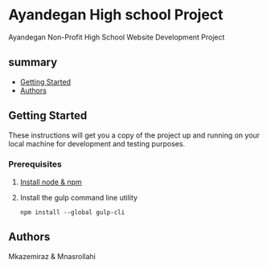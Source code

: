 # Ayandegan High school Project
Ayandegan Non-Profit High School Website Development Project

## summary
* [Getting Started](#getting-started)
* [Authors](#authors)

## Getting Started
These instructions will get you a copy of the project up and running on your local machine for development and testing purposes.

### Prerequisites
1. [Install node & npm](https://nodejs.org/en/download/)
2. Install the gulp command line utility
    
    `npm install --global gulp-cli`

## Authors

Mkazemiraz & Mnasrollahi